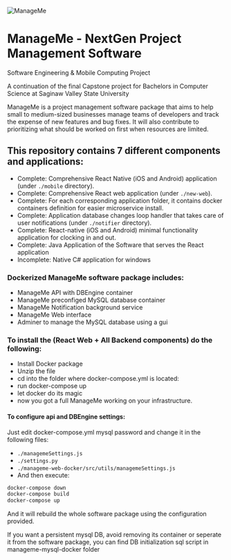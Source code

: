 ![ManageMe](https://i.imgur.com/5IK9Vb6.png)

# ManageMe - NextGen Project Management Software

Software Engineering & Mobile Computing Project

A continuation of the final Capstone project for Bachelors in Computer Science at Saginaw Valley State University

ManageMe is a project management software package that aims to help small to medium-sized businesses manage teams of developers and track the expense of new features and bug fixes. It will also contribute to prioritizing what should be worked on first when resources are limited.

## This repository contains 7 different components and applications:
- Complete: Comprehensive React Native (iOS and Android) application (under `./mobile` directory).
- Complete: Comprehensive React web application (under `./new-web`).
- Complete: For each corresponding application folder, it contains docker containers definition for easier microservice install.
- Complete: Application database changes loop handler that takes care of user notifications (under `./notifier` directory).
- Complete: React-native (iOS and Android) minimal functionality application for clocking in and out.
- Complete: Java Application of the Software that serves the React application
- Incomplete: Native C# application for windows


### Dockerized ManageMe software package includes:
- ManageMe API with DBEngine container
- ManageMe preconfiged MySQL database container
- ManageMe Notification background service
- ManageMe Web interface
- Adminer to manage the MySQL database using a gui


### To install the (React Web + All Backend components) do the following:
- Install Docker package
- Unzip the file
- cd into the folder where docker-compose.yml is located:
- run docker-compose up
- let docker do its magic
- now you got a full ManageMe working on your infrastructure.

#### To configure api and DBEngine settings:
Just edit docker-compose.yml mysql password and change it in the following files:
- `./managemeSettings.js`
- `./settings.py`
- `./manageme-web-docker/src/utils/managemeSettings.js`
- And then execute:
```bash
docker-compose down
docker-compose build
docker-compose up
```
And it will rebuild the whole software package using the configuration provided.

If you want a persistent mysql DB, avoid removing its container or seperate it from the software package, you can find DB initialization sql script in manageme-mysql-docker folder
